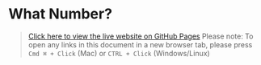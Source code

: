 # What Number?
> [Click here to view the live website on GitHub Pages](ENTER-LINK-HERE) Please note: To open any links in this document in a new browser tab, please press `Cmd ⌘ + Click` (Mac) or `CTRL + Click` (Windows/Linux)
